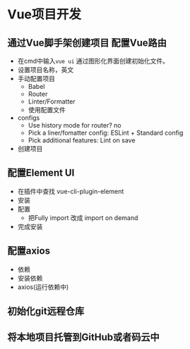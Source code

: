 # Vue项目开发
## 通过Vue脚手架创建项目 配置Vue路由
- 在cmd中输入`vue ui` 通过图形化界面创建初始化文件。
- 设置项目名称，英文
- 手动配置项目
  - Babel
  - Router
  - Linter/Formatter
  - 使用配置文件
- configs
  - Use history mode for router? no
  - Pick a liner/fomatter config: ESLint + Standard config
  - Pick additional features: Lint on save
- 创建项目

## 配置Element UI 
- 在插件中查找 vue-cli-plugin-element 
- 安装
- 配置
  - 把Fully import 改成 import on demand
- 完成安装

## 配置axios
- 依赖
- 安装依赖
- axios(运行依赖中)

## 初始化git远程仓库

## 将本地项目托管到GitHub或者码云中